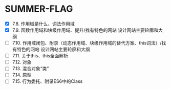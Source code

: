 # SUMMER-FLAG
- [x] 7.8. 作用域是什么、词法作用域 
- [x] 7.9. 函数作用域和块级作用域、提升/找有特色的网站 设计网站主要轮廓和大纲
- [ ] 7.10. 作用域闭包、附录（动态作用域、块级作用域的替代方案、this词法）/找有特色的网站 设计网站主要轮廓和大纲
- [ ] 7.11. 关于this、this全面解析
- [ ] 7.12. 对象 
- [ ] 7.13. 混合对象“类” 
- [ ] 7.14. 原型
- [ ] 7.15. 行为委托、附录ES6中的Class
